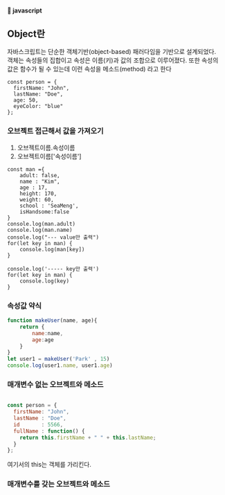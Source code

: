#### :peach: javascript


## Object란

자바스크립트는 단순한 객체기반(object-based) 패러다임을 기반으로 설계되었다.   
객체는 속성들의 집합이고 속성은 이름(키)과 값의 조합으로 이루어졌다.  또한 속성의 값은 함수가 될 수 있는데 이런 속성을 메소드(method) 라고 한다  

```
const person = {
  firstName: "John",
  lastName: "Doe",
  age: 50,
  eyeColor: "blue"
};
```
### 오브젝트 접근해서 값을 가져오기   
1. 오브젝트이름.속성이름  
2. 오브젝트이름['속성이름']   


```
const man ={
    adult: false,
    name : "Kim",
    age : 17,
    height: 170,
    weight: 60,
    school : 'SeaMeng',
    isHandsome:false
}
console.log(man.adult)
console.log(man.name)
console.log("--- value만 출력")
for(let key in man) {
    console.log(man[key])
}

console.log('----- key만 출력')
for(let key in man) {
    console.log(key)
}

```

### 속성값 약식
```js
function makeUser(name, age){
    return { 
        name:name,
        age:age
    }
}
let user1 = makeUser('Park' , 15)
console.log(user1.name, user1.age)
```


### 매개변수 없는 오브젝트와 메소드
```js

const person = {
  firstName: "John",
  lastName : "Doe",
  id       : 5566,
  fullName : function() {
    return this.firstName + " " + this.lastName;
  }
};
```
여기서의 this는 객체를 가리킨다.  




### 매개변수를 갖는 오브젝트와 메소드

```

```



